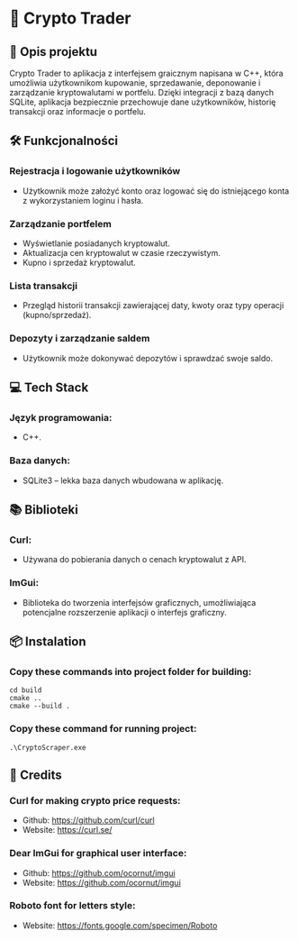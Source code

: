 # 🚀 Crypto Trader
## 📃 Opis projektu
Crypto Trader to aplikacja z interfejsem graicznym napisana w C++, która umożliwia użytkownikom kupowanie, sprzedawanie, deponowanie i zarządzanie kryptowalutami w portfelu. Dzięki integracji z bazą danych SQLite, aplikacja bezpiecznie przechowuje dane użytkowników, historię transakcji oraz informacje o portfelu.

## 🛠️ Funkcjonalności
### Rejestracja i logowanie użytkowników
  - Użytkownik może założyć konto oraz logować się do istniejącego konta z wykorzystaniem loginu i hasła.
### Zarządzanie portfelem
  - Wyświetlanie posiadanych kryptowalut.
  - Aktualizacja cen kryptowalut w czasie rzeczywistym.
  - Kupno i sprzedaż kryptowalut.
### Lista transakcji
  - Przegląd historii transakcji zawierającej daty, kwoty oraz typy operacji (kupno/sprzedaż).
### Depozyty i zarządzanie saldem
  - Użytkownik może dokonywać depozytów i sprawdzać swoje saldo.

## 💻 Tech Stack
### Język programowania:
  - C++.
### Baza danych:
  - SQLite3 – lekka baza danych wbudowana w aplikację.
## 📚 Biblioteki
### Curl:
  - Używana do pobierania danych o cenach kryptowalut z API.
### ImGui:
  - Biblioteka do tworzenia interfejsów graficznych, umożliwiająca potencjalne rozszerzenie aplikacji o interfejs graficzny.

## 📦 Instalation
### Copy these commands into project folder for building:
```
cd build
cmake ..
cmake --build .
```
### Copy these command for running project:
```
.\CryptoScraper.exe
```

## 📜 Credits
### Curl for making crypto price requests:
  - Github: https://github.com/curl/curl
  - Website: https://curl.se/

### Dear ImGui for graphical user interface:
  - Github: https://github.com/ocornut/imgui
  - Website: https://github.com/ocornut/imgui

### Roboto font for letters style:
  - Website: https://fonts.google.com/specimen/Roboto
